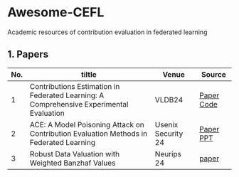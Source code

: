 # Awesome-CEFL
Academic resources of contribution evaluation in  federated learning

## 1. Papers

| No.  | tiltle                                                       | Venue               | Source                                                       |
| ---- | ------------------------------------------------------------ | ------------------- | ------------------------------------------------------------ |
| 1    | Contributions Estimation in Federated Learning: A Comprehensive Experimental Evaluation | VLDB24              | [Paper](https://dbgroup.cs.tsinghua.edu.cn/ligl//papers/FLCE_VLDB2024_2.pdf) [Code](https://github.com/veevang/flce) |
| 2    | ACE: A Model Poisoning Attack on Contribution Evaluation Methods in Federated Learning | Usenix Security  24 | [Paper](https://www.usenix.org/conference/usenixsecurity24/presentation/xu-zhangchen) [PPT](https://zhangchenxu.com/files/Usenix-Security-24-ACE.pdf) |
| 3    | Robust Data Valuation with Weighted Banzhaf Values           | Neurips 24          | [paper](https://papers.nips.cc/paper_files/paper/2023/file/bdb0596d13cfccf2db6f0cc5280d2a3f-Paper-Conference.pdf) |
